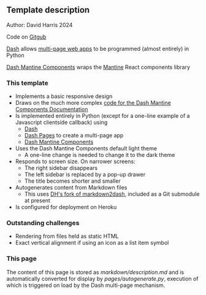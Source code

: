 ## Template description

Author: David Harris 2024

Code on [Gitgub](https://github.com/dh3968mlq/dash-mantine-starter-kit)

[Dash](https://dash.plotly.com/) allows [multi-page web apps](https://dash.plotly.com/)
to be programmed (almost entirely) in Python

[Dash Mantine Components](https://www.dash-mantine-components.com/)
wraps the [Mantine](https://mantine.dev/) React components library

### This template

* Implements a basic responsive design
* Draws on the much more complex [code for the Dash Mantine Components Documentation](https://github.com/snehilvj/dmc-docs)
* Is implemented entirely in Python (except for a one-line example of a Javascript clientside callback) using
    * [Dash](https://dash.plotly.com/urls)
    * [Dash Pages](https://dash.plotly.com/urls) to create a multi-page app
    * [Dash Mantine Components](https://www.dash-mantine-components.com/)
* Uses the Dash Mantine Components default light theme
    * A one-line change is needed to change it to the dark theme
* Responds to screen size. On narrower screens:
    * The right sidebar disappears
    * The left sidebar is replaced by a pop-up drawer
    * The title becomes shorter and smaller
* Autogenerates content from Markdown files
    * This uses [DH's fork of markdown2dash](https://github.com/dh3968mlq/markdown2dash),
included as a Git submodule at present
* Is configured for deployment on Heroku

### Outstanding challenges

* Rendering from files held as static HTML
* Exact vertical alignment if using an icon as a list item symbol

### This page

The content of this page is stored as *markdown/description.md* and is automatically 
converted for display by *pages/autogenerate.py*, execution of which is 
triggered on load by the Dash multi-page mechanism.


